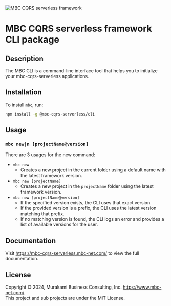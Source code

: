 ![MBC CQRS serverless framework](https://mbc-cqrs-serverless.mbc-net.com/img/mbc-cqrs-serverless.png)

# MBC CQRS serverless framework CLI package

## Description

The MBC CLI is a command-line interface tool that helps you to initialize your mbc-cqrs-serverless applications.

## Installation

To install `mbc`, run:

```bash
npm install -g @mbc-cqrs-serverless/cli
```

## Usage

### `mbc new|n [projectName@version]`

There are 3 usages for the new command:

- `mbc new`
  - Creates a new project in the current folder using a default name with the latest framework version.
- `mbc new [projectName]`
  - Creates a new project in the `projectName` folder using the latest framework version.
- `mbc new [projectName@version]`
  - If the specified version exists, the CLI uses that exact version.
  - If the provided version is a prefix, the CLI uses the latest version matching that prefix.
  - If no matching version is found, the CLI logs an error and provides a list of available versions for the user.

## Documentation

Visit https://mbc-cqrs-serverless.mbc-net.com/ to view the full documentation.

## License

Copyright &copy; 2024, Murakami Business Consulting, Inc. https://www.mbc-net.com/  
This project and sub projects are under the MIT License.
